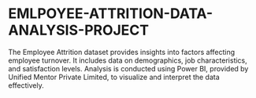 # EMLPOYEE-ATTRITION-DATA-ANALYSIS-PROJECT
The Employee Attrition dataset provides insights into factors affecting employee turnover. It includes data on demographics, job characteristics, and satisfaction levels. Analysis is conducted using Power BI, provided by Unified Mentor Private Limited, to visualize and interpret the data effectively.
